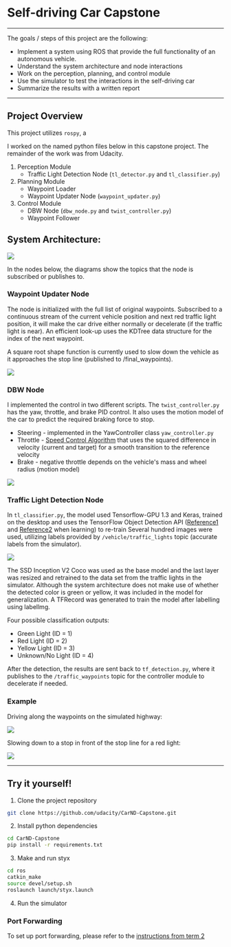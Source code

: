 # Self-driving Car Capstone
---
The goals / steps of this project are the following:
* Implement a system using ROS that provide the full functionality of an autonomous vehicle.
* Understand the system architecture and node interactions
* Work on the perception, planning, and control module
* Use the simulator to test the interactions in the self-driving car
* Summarize the results with a written report

[//]: # (Image References)

[image1]: report_images/system.png
[image2]: report_images/Sim1.JPG
[image3]: report_images/Sim2.JPG
[image4]: report_images/tl_detector.png
[image5]: report_images/waypoint_updater.png
[image6]: report_images/twist_controller.png

---
## Project Overview
This project utilizes `rospy`, a 

I worked on the named python files below in this capstone project. The remainder of the work was from Udacity.
1. Perception Module
   * Traffic Light Detection Node (`tl_detector.py` and `tl_classifier.py`)
2. Planning Module
   * Waypoint Loader
   * Waypoint Updater Node (`waypoint_updater.py`)
3. Control Module
   * DBW Node (`dbw_node.py` and `twist_controller.py`)
   * Waypoint Follower

## System Architecture:

![][image1]

In the nodes below, the diagrams show the topics that the node is subscribed or publishes to.

### Waypoint Updater Node
The node is initialized with the full list of original waypoints. Subscribed to a continuous stream of the current vehicle position and next red traffic light position, it will make the car drive either normally or decelerate (if the traffic light is near). An efficient look-up uses the KDTree data structure for the index of the next waypoint.

A square root shape function is currently used to slow down the vehicle as it approaches the stop line (published to /final_waypoints).

![][image5]

### DBW Node
I implemented the control in two different scripts. The `twist_controller.py` has the yaw, throttle, and brake PID control. It also uses the motion model of the car to predict the required braking force to stop.

* Steering - implemented in the YawController class `yaw_controller.py`
* Throttle - [Speed Control Algorithm](https://ijssst.info/Vol-17/No-30/paper19.pdf) that uses the squared difference in velocity (current and target) for a smooth transition to the reference velocity
* Brake - negative throttle depends on the vehicle's mass and wheel radius (motion model) 

![][image6]

### Traffic Light Detection Node
In `tl_classifier.py`, the model used Tensorflow-GPU 1.3 and Keras, trained on the desktop and uses the TensorFlow Object Detection API ([Reference1](https://medium.com/@WuStangDan/step-by-step-tensorflow-object-detection-api-tutorial-part-1-selecting-a-model-a02b6aabe39e) and [Reference2](https://github.com/alex-lechner/Traffic-Light-Classification) when learning) to re-train Several hundred images were used, utilizing labels provided by `/vehicle/traffic_lights` topic (accurate labels from the simulator).

![][image4]

The SSD Inception V2 Coco was used as the base model and the last layer was resized and retrained to the data set from the traffic lights in the simulator. Although the system architecture does not make use of whether the detected color is green or yellow, it was included in the model for generalization. A TFRecord was generated to train the model after labelling using labellmg.

Four possible classification outputs:
* Green Light (ID = 1)
* Red Light (ID = 2)
* Yellow Light (ID = 3)
* Unknown/No Light (ID = 4)

After the detection, the results are sent back to `tf_detection.py`, where it publishes to the `/traffic_waypoints` topic for the controller module to decelerate if needed.

### Example

Driving along the waypoints on the simulated highway:

![][image2]

Slowing down to a stop in front of the stop line for a red light:

![][image3]

---
## Try it yourself!
1. Clone the project repository
```bash
git clone https://github.com/udacity/CarND-Capstone.git
```

2. Install python dependencies
```bash
cd CarND-Capstone
pip install -r requirements.txt
```
3. Make and run styx
```bash
cd ros
catkin_make
source devel/setup.sh
roslaunch launch/styx.launch
```
4. Run the simulator

### Port Forwarding
To set up port forwarding, please refer to the [instructions from term 2](https://classroom.udacity.com/nanodegrees/nd013/parts/40f38239-66b6-46ec-ae68-03afd8a601c8/modules/0949fca6-b379-42af-a919-ee50aa304e6a/lessons/f758c44c-5e40-4e01-93b5-1a82aa4e044f/concepts/16cf4a78-4fc7-49e1-8621-3450ca938b77)
